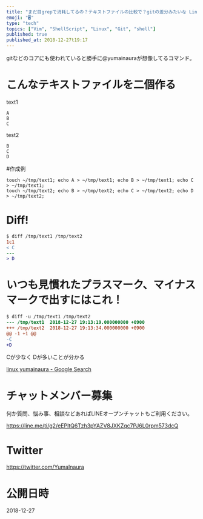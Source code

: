 ```yaml
---
title: "まだ目grepで消耗してるの？テキストファイルの比較で？gitの差分みたいな Linuxのdiffコマンド使ってる？"
emoji: "🖥"
type: "tech"
topics: ["Vim", "ShellScript", "Linux", "Git", "shell"]
published: true
published_at: 2018-12-27t19:17
---
```


gitなどのコアにも使われていると勝手に@yumainauraが想像してるコマンド。

# こんなテキストファイルを二個作る

text1

```
A
B
C
```

test2

```
B
C
D
```

#作成例

```
touch ~/tmp/text1; echo A > ~/tmp/text1; echo B > ~/tmp/text1; echo C > ~/tmp/text1;
touch ~/tmp/text2; echo B > ~/tmp/text2; echo C > ~/tmp/text2; echo D > ~/tmp/text2;
```

# Diff!

```diff
$ diff /tmp/text1 /tmp/text2
1c1
< C
---
> D
```

# いつも見慣れたプラスマーク、マイナスマークで出すにはこれ！

```diff
$ diff -u /tmp/text1 /tmp/text2
--- /tmp/text1	2018-12-27 19:13:19.000000000 +0900
+++ /tmp/text2	2018-12-27 19:13:34.000000000 +0900
@@ -1 +1 @@
-C
+D
```

Cが少なく
Dが多いことが分かる


[linux yumainaura - Google Search](https://www.google.com/search?q=linux+yumainaura&oq=linux+yumainaura&aqs=chrome..69i57j69i60j0j69i60j0l2.1817j0j7&sourceid=chrome&ie=UTF-8)








<!-- Update From Qiita API -->

# チャットメンバー募集


何か質問、悩み事、相談などあればLINEオープンチャットもご利用ください。

https://line.me/ti/g2/eEPltQ6Tzh3pYAZV8JXKZqc7PJ6L0rpm573dcQ





# Twitter


https://twitter.com/YumaInaura


<!-- Update From Qiita API -->



# 公開日時

2018-12-27
